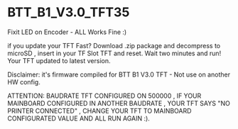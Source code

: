 # BTT_B1_V3.0_TFT35

Fixit LED on Encoder - ALL Works Fine :)


if you update your TFT Fast? Download .zip package and decompress to microSD  , insert in your TF Slot TFT and reset. Wait two minutes and run! Your TFT updated to latest version. 

Disclaimer: it's firmware compiled for BTT B1 V3.0 TFT - Not use on another HW config.

ATTENTION: BAUDRATE TFT CONFIGURED ON 500000 , IF YOUR MAINBOARD CONFIGURED IN ANOTHER BAUDRATE , YOUR TFT SAYS "NO PRINTER CONNECTED" , CHANGE YOUR TFT TO MAINBOARD CONFIGURATED VALUE AND ALL RUN AGAIN :).



